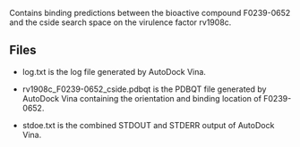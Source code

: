Contains binding predictions between the bioactive compound F0239-0652 and the cside search space on the virulence factor rv1908c.

## Files

- log.txt is the log file generated by AutoDock Vina.

- rv1908c_F0239-0652_cside.pdbqt is the PDBQT file generated by AutoDock Vina containing the orientation and binding location of F0239-0652.

- stdoe.txt is the combined STDOUT and STDERR output of AutoDock Vina.

